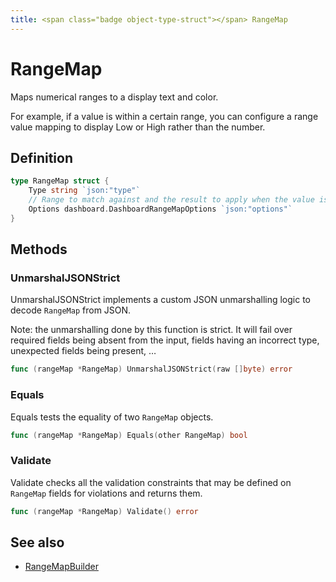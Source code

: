 ```yaml
---
title: <span class="badge object-type-struct"></span> RangeMap
---
```

# <span class="badge object-type-struct"></span> RangeMap

Maps numerical ranges to a display text and color.

For example, if a value is within a certain range, you can configure a range value mapping to display Low or High rather than the number.

## Definition

```go
type RangeMap struct {
    Type string `json:"type"`
    // Range to match against and the result to apply when the value is within the range
    Options dashboard.DashboardRangeMapOptions `json:"options"`
}
```
## Methods

### <span class="badge object-method"></span> UnmarshalJSONStrict

UnmarshalJSONStrict implements a custom JSON unmarshalling logic to decode `RangeMap` from JSON.

Note: the unmarshalling done by this function is strict. It will fail over required fields being absent from the input, fields having an incorrect type, unexpected fields being present, …

```go
func (rangeMap *RangeMap) UnmarshalJSONStrict(raw []byte) error
```

### <span class="badge object-method"></span> Equals

Equals tests the equality of two `RangeMap` objects.

```go
func (rangeMap *RangeMap) Equals(other RangeMap) bool
```

### <span class="badge object-method"></span> Validate

Validate checks all the validation constraints that may be defined on `RangeMap` fields for violations and returns them.

```go
func (rangeMap *RangeMap) Validate() error
```

## See also

 * <span class="badge builder"></span> [RangeMapBuilder](./builder-RangeMapBuilder.md)
